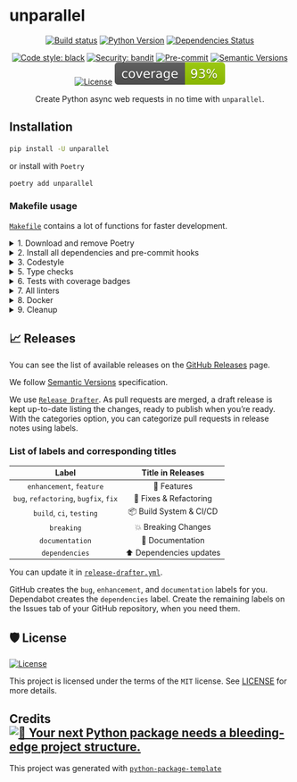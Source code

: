 # unparallel

<div align="center">

[![Build status](https://github.com/RafaelWO/unparallel/actions/workflows/build.yml/badge.svg?branch=main&event=push)](https://github.com/RafaelWO/unparallel/actions?query=workflow%3Abuild)
[![Python Version](https://img.shields.io/pypi/pyversions/unparallel.svg)](https://pypi.org/project/unparallel/)
[![Dependencies Status](https://img.shields.io/badge/dependencies-up%20to%20date-brightgreen.svg)](https://github.com/RafaelWO/unparallel/pulls?utf8=%E2%9C%93&q=is%3Apr%20author%3Aapp%2Fdependabot)

[![Code style: black](https://img.shields.io/badge/code%20style-black-000000.svg)](https://github.com/psf/black)
[![Security: bandit](https://img.shields.io/badge/security-bandit-green.svg)](https://github.com/PyCQA/bandit)
[![Pre-commit](https://img.shields.io/badge/pre--commit-enabled-brightgreen?logo=pre-commit&logoColor=white)](https://github.com/RafaelWO/unparallel/blob/main/.pre-commit-config.yaml)
[![Semantic Versions](https://img.shields.io/badge/%20%20%F0%9F%93%A6%F0%9F%9A%80-semantic--versions-e10079.svg)](https://github.com/RafaelWO/unparallel/releases)
[![License](https://img.shields.io/github/license/RafaelWO/unparallel)](https://github.com/RafaelWO/unparallel/blob/main/LICENSE)
![Coverage Report](assets/images/coverage.svg)

Create Python async web requests in no time with `unparallel`.

</div>

## Installation

```bash
pip install -U unparallel
```

or install with `Poetry`

```bash
poetry add unparallel
```



### Makefile usage

[`Makefile`](https://github.com/RafaelWO/unparallel/blob/main/Makefile) contains a lot of functions for faster development.

<details>
<summary>1. Download and remove Poetry</summary>
<p>

To download and install Poetry run:

```bash
make poetry-download
```

To uninstall

```bash
make poetry-remove
```

</p>
</details>

<details>
<summary>2. Install all dependencies and pre-commit hooks</summary>
<p>

Install requirements:

```bash
make install
```

Pre-commit hooks coulb be installed after `git init` via

```bash
make pre-commit-install
```

</p>
</details>

<details>
<summary>3. Codestyle</summary>
<p>

Automatic formatting uses `pyupgrade`, `isort` and `black`.

```bash
make codestyle

# or use synonym
make formatting
```

Codestyle checks only, without rewriting files:

```bash
make check-codestyle
```

> Note: `check-codestyle` uses `isort`, `black` and `darglint` library

Update all dev libraries to the latest version using one comand

```bash
make update-dev-deps
```

<details>
<summary>4. Code security</summary>
<p>

```bash
make check-safety
```

This command launches `Poetry` integrity checks as well as identifies security issues with `Safety` and `Bandit`.

```bash
make check-safety
```

</p>
</details>

</p>
</details>

<details>
<summary>5. Type checks</summary>
<p>

Run `mypy` static type checker

```bash
make mypy
```

</p>
</details>

<details>
<summary>6. Tests with coverage badges</summary>
<p>

Run `pytest`

```bash
make test
```

</p>
</details>

<details>
<summary>7. All linters</summary>
<p>

Of course there is a command to run all linters in one:

```bash
make lint
```

the same as:

```bash
make test && make check-codestyle && make mypy && make check-safety
```

</p>
</details>

<details>
<summary>8. Docker</summary>
<p>

```bash
make docker-build
```

which is equivalent to:

```bash
make docker-build VERSION=latest
```

Remove docker image with

```bash
make docker-remove
```

More information [about docker](https://github.com/RafaelWO/unparallel/tree/main/docker).

</p>
</details>

<details>
<summary>9. Cleanup</summary>
<p>
Delete pycache files

```bash
make pycache-remove
```

Remove package build

```bash
make build-remove
```

Delete .DS_STORE files

```bash
make dsstore-remove
```

Remove .mypycache

```bash
make mypycache-remove
```

Or to remove all above run:

```bash
make cleanup
```

</p>
</details>

## 📈 Releases

You can see the list of available releases on the [GitHub Releases](https://github.com/RafaelWO/unparallel/releases) page.

We follow [Semantic Versions](https://semver.org/) specification.

We use [`Release Drafter`](https://github.com/marketplace/actions/release-drafter). As pull requests are merged, a draft release is kept up-to-date listing the changes, ready to publish when you’re ready. With the categories option, you can categorize pull requests in release notes using labels.

### List of labels and corresponding titles

|               **Label**               |  **Title in Releases**  |
| :-----------------------------------: | :---------------------: |
|       `enhancement`, `feature`        |       🚀 Features       |
| `bug`, `refactoring`, `bugfix`, `fix` | 🔧 Fixes & Refactoring  |
|       `build`, `ci`, `testing`        | 📦 Build System & CI/CD |
|              `breaking`               |   💥 Breaking Changes   |
|            `documentation`            |    📝 Documentation     |
|            `dependencies`             | ⬆️ Dependencies updates |

You can update it in [`release-drafter.yml`](https://github.com/RafaelWO/unparallel/blob/main/.github/release-drafter.yml).

GitHub creates the `bug`, `enhancement`, and `documentation` labels for you. Dependabot creates the `dependencies` label. Create the remaining labels on the Issues tab of your GitHub repository, when you need them.

## 🛡 License

[![License](https://img.shields.io/github/license/RafaelWO/unparallel)](https://github.com/RafaelWO/unparallel/blob/main/LICENSE)

This project is licensed under the terms of the `MIT` license. See [LICENSE](https://github.com/RafaelWO/unparallel/blob/main/LICENSE) for more details.

## Credits [![🚀 Your next Python package needs a bleeding-edge project structure.](https://img.shields.io/badge/python--package--template-%F0%9F%9A%80-brightgreen)](https://github.com/TezRomacH/python-package-template)

This project was generated with [`python-package-template`](https://github.com/TezRomacH/python-package-template)
